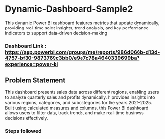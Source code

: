 # Dynamic-Dashboard-Sample2
This dynamic Power BI dashboard features metrics that update dynamically, providing real-time sales insights, trend analysis, and key performance indicators to support data-driven decision-making

### Dashboard Link : https://app.powerbi.com/groups/me/reports/986d066b-d13d-4757-bf30-9873769c3bb0/e9e7c78a4640339699ba?experience=power-bi

## Problem Statement

This dashboard presents sales data across different regions, enabling users to analyze quarterly sales and profits dynamically. It provides insights into various regions, categories, and subcategories for the years 2021–2025.
Built using calculated measures and columns, this Power BI dashboard allows users to filter data, track trends, and make real-time business decisions effectively.

### Steps followed 
